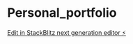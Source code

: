 # Personal_portfolio

[Edit in StackBlitz next generation editor ⚡️](https://stackblitz.com/~/github.com/SIRI1023/Personal_portfolio)